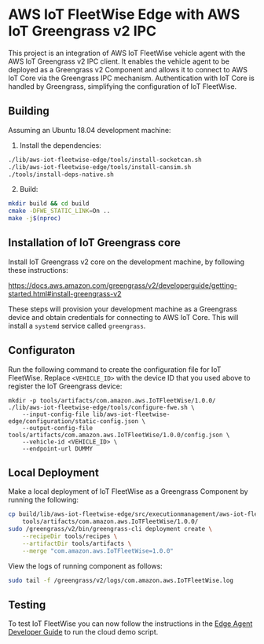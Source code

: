 # AWS IoT FleetWise Edge with AWS IoT Greengrass v2 IPC

This project is an integration of AWS IoT FleetWise vehicle agent with the AWS IoT Greengrass v2 IPC
client. It enables the vehicle agent to be deployed as a Greengrass v2 Component and allows it to
connect to AWS IoT Core via the Greengrass IPC mechanism. Authentication with IoT Core is handled
by Greengrass, simplifying the configuration of IoT FleetWise.

## Building
Assuming an Ubuntu 18.04 development machine:

1. Install the dependencies:
```bash
./lib/aws-iot-fleetwise-edge/tools/install-socketcan.sh
./lib/aws-iot-fleetwise-edge/tools/install-cansim.sh
./tools/install-deps-native.sh
```

2. Build:
```bash
mkdir build && cd build
cmake -DFWE_STATIC_LINK=On ..
make -j$(nproc)
```

## Installation of IoT Greengrass core
Install IoT Greengrass v2 core on the development machine, by following these instructions:

https://docs.aws.amazon.com/greengrass/v2/developerguide/getting-started.html#install-greengrass-v2

These steps will provision your development machine as a Greengrass device and obtain credentials
for connecting to AWS IoT Core. This will install a `systemd` service called `greengrass`.

## Configuraton
Run the following command to create the configuration file for IoT FleetWise. Replace `<VEHICLE_ID>`
with the device ID that you used above to register the IoT Greengrass device:
```
mkdir -p tools/artifacts/com.amazon.aws.IoTFleetWise/1.0.0/
./lib/aws-iot-fleetwise-edge/tools/configure-fwe.sh \
    --input-config-file lib/aws-iot-fleetwise-edge/configuration/static-config.json \
    --output-config-file tools/artifacts/com.amazon.aws.IoTFleetWise/1.0.0/config.json \
    --vehicle-id <VEHICLE_ID> \
    --endpoint-url DUMMY
```

## Local Deployment
Make a local deployment of IoT FleetWise as a Greengrass Component by running the following:
```bash
cp build/lib/aws-iot-fleetwise-edge/src/executionmanagement/aws-iot-fleetwise-edge \
    tools/artifacts/com.amazon.aws.IoTFleetWise/1.0.0/
sudo /greengrass/v2/bin/greengrass-cli deployment create \
    --recipeDir tools/recipes \
    --artifactDir tools/artifacts \
    --merge "com.amazon.aws.IoTFleetWise=1.0.0"
```

View the logs of running component as follows:
```bash
sudo tail -f /greengrass/v2/logs/com.amazon.aws.IoTFleetWise.log
```

## Testing
To test IoT FleetWise you can now follow the instructions in the [Edge Agent Developer Guide](https://github.com/aws/aws-iot-fleetwise-edge/blob/main/docs/dev-guide/edge-agent-dev-guide.md#use-the-aws-iot-fleetwise-cloud-demo)
to run the cloud demo script.
